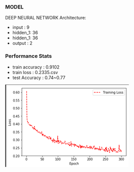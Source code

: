 
### MODEL
DEEP NEURAL NETWORK
Architecture:
* input   : 9
* hidden_1:  36
* hidden_1:  36
* output  :  2

### Performance Stats
* train accuracy  : 0.9102
* train loss      : 0.2335.csv
* test Accuracy   : 0.74~0.77


![alt text](https://github.com/arpytanshu/ML-models/blob/master/TITANIC/Screenshot%20from%202018-11-03%2013-07-37.png)


